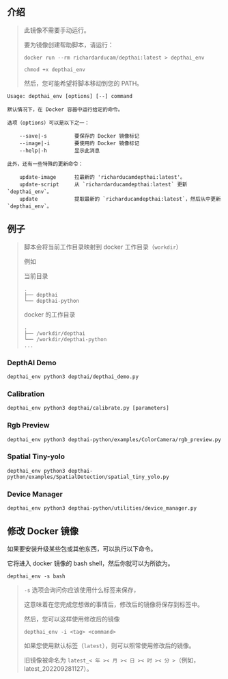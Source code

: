 ## 介绍
> 此镜像不需要手动运行。
> 
> 要为镜像创建帮助脚本，请运行：
>
> `docker run --rm richardarducam/depthai:latest > depthai_env`
> 
> `chmod +x depthai_env`
>
> 然后，您可能希望将脚本移动到您的 PATH。

```shell
Usage: depthai_env [options] [--] command

默认情况下，在 Docker 容器中运行给定的命令。

选项（options）可以是以下之一：

    --save|-s         要保存的 Docker 镜像标记
    --image|-i        要使用的 Docker 镜像标记
    --help|-h         显示此消息

此外，还有一些特殊的更新命令：

    update-image      拉最新的 'richarducamdepthai:latest'。
    update-script     从 `richardarducamdepthai:latest` 更新 `depthai_env`。
    update            提取最新的 `richarducamdepthai:latest`，然后从中更新 `depthai_env`。
```

## 例子
> 脚本会将当前工作目录映射到 docker 工作目录（`workdir`）
>
> 例如
> 
> 当前目录
> ```shell
> .
> ├── depthai
> └── depthai-python
> ```
> docker 的工作目录
> ```shell
> .
> ├── /workdir/depthai
> └── /workdir/depthai-python
> ...
> ```
> 

### DepthAI Demo
```shell
depthai_env python3 depthai/depthai_demo.py
```

### Calibration
```shell
depthai_env python3 depthai/calibrate.py [parameters]
```

### Rgb Preview
```shell
depthai_env python3 depthai-python/examples/ColorCamera/rgb_preview.py
```

### Spatial Tiny-yolo
```shell
depthai_env python3 depthai-python/examples/SpatialDetection/spatial_tiny_yolo.py 
```

### Device Manager
```shell
depthai_env python3 depthai-python/utilities/device_manager.py 
```

## 修改 Docker 镜像
如果要安装升级某些包或其他东西，可以执行以下命令。

它将进入 docker 镜像的 bash shell，然后你就可以为所欲为。

```shell
depthai_env -s bash
```

> `-s` 选项会询问你应该使用什么标签来保存，
> 
> 这意味着在您完成您想做的事情后，修改后的镜像将保存到标签中。
> 
> 然后，您可以这样使用修改后的镜像
> ```shell
> depthai_env -i <tag> <command>
> ```
> 如果您使用默认标签（`latest`），则可以照常使用修改后的镜像。
> 
> 旧镜像被命名为 `latest_< 年 >< 月 >< 日 >< 时 >< 分 >`（例如，latest_202209281127）。
> 
